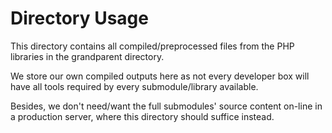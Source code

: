 Directory Usage
===============

This directory contains all compiled/preprocessed files from the PHP libraries in the grandparent directory.

We store our own compiled outputs here as not every developer box will have all tools required by every submodule/library available.

Besides, we don't need/want the full submodules' source content on-line in a production server, where this directory should suffice instead.

